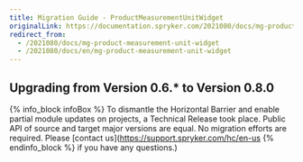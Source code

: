 ```yaml
---
title: Migration Guide - ProductMeasurementUnitWidget
originalLink: https://documentation.spryker.com/2021080/docs/mg-product-measurement-unit-widget
redirect_from:
  - /2021080/docs/mg-product-measurement-unit-widget
  - /2021080/docs/en/mg-product-measurement-unit-widget
---
```


## Upgrading from Version 0.6.* to Version 0.8.0

{% info_block infoBox %}
To dismantle the Horizontal Barrier and enable partial module updates on projects, a Technical Release took place. Public API of source and target major versions are equal. No migration efforts are required. Please [contact us](https://support.spryker.com/hc/en-us
{% endinfo_block %} if you have any questions.)
